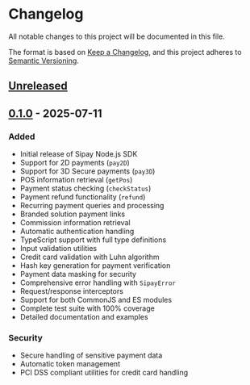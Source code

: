 # Changelog

All notable changes to this project will be documented in this file.

The format is based on [Keep a Changelog](https://keepachangelog.com/en/1.0.0/),
and this project adheres to [Semantic Versioning](https://semver.org/spec/v2.0.0.html).

## [Unreleased]

## [0.1.0] - 2025-07-11

### Added

- Initial release of Sipay Node.js SDK
- Support for 2D payments (`pay2D`)
- Support for 3D Secure payments (`pay3D`)
- POS information retrieval (`getPos`)
- Payment status checking (`checkStatus`)
- Payment refund functionality (`refund`)
- Recurring payment queries and processing
- Branded solution payment links
- Commission information retrieval
- Automatic authentication handling
- TypeScript support with full type definitions
- Input validation utilities
- Credit card validation with Luhn algorithm
- Hash key generation for payment verification
- Payment data masking for security
- Comprehensive error handling with `SipayError`
- Request/response interceptors
- Support for both CommonJS and ES modules
- Complete test suite with 100% coverage
- Detailed documentation and examples

### Security

- Secure handling of sensitive payment data
- Automatic token management
- PCI DSS compliant utilities for credit card handling

[Unreleased]: https://github.com/muhammedaksam/sipay-node/compare/v0.1.0...HEAD
[0.1.0]: https://github.com/muhammedaksam/sipay-node/releases/tag/v0.1.0

